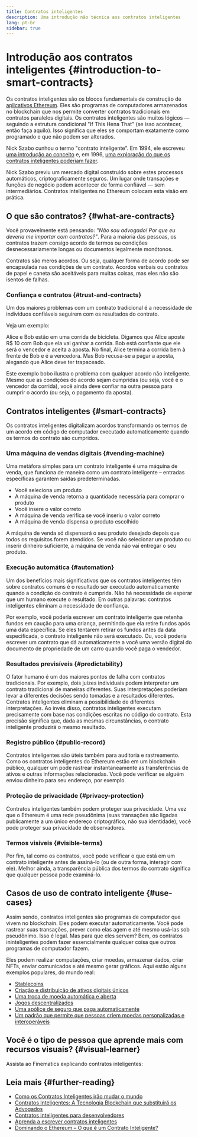 ```yaml
---
title: Contratos inteligentes
description: Uma introdução não técnica aos contratos inteligentes
lang: pt-br
sidebar: true
---
```


# Introdução aos contratos inteligentes {#introduction-to-smart-contracts}

Os contratos inteligentes são os blocos fundamentais de construção de [aplicativos Ethereum](/dapps/). Eles são programas de computadores armazenados no blockchain que nos permite converter contratos tradicionais em contratos paralelos digitais. Os contratos inteligentes são muitos lógicos — seguindo a estrutura condicional "If This Hena That" (se isso acontecer, então faça aquilo). Isso significa que eles se comportam exatamente como programado e que não podem ser alterados.

Nick Szabo cunhou o termo "contrato inteligente". Em 1994, ele escreveu [uma introdução ao conceito](https://www.fon.hum.uva.nl/rob/Courses/InformationInSpeech/CDROM/Literature/LOTwinterschool2006/szabo.best.vwh.net/smart.contracts.html) e, em 1996, [uma exploração do que os contratos inteligentes poderiam fazer](https://www.fon.hum.uva.nl/rob/Courses/InformationInSpeech/CDROM/Literature/LOTwinterschool2006/szabo.best.vwh.net/smart_contracts_2.html).

Nick Szabo previu um mercado digital construído sobre estes processos automáticos, criptograficamente seguros. Um lugar onde transações e funções de negócio podem acontecer de forma confiável — sem intermediários. Contratos inteligentes no Ethereum colocam esta visão em prática.

## O que são contratos? {#what-are-contracts}

Você provavelmente está pensando: _"Não sou advogado! Por que eu deveria me importar com contratos?"_. Para a maioria das pessoas, os contratos trazem consigo acordo de termos ou condições desnecessariamente longas ou documentos legalmente monótonos.

Contratos são meros acordos. Ou seja, qualquer forma de acordo pode ser encapsulada nas condições de um contrato. Acordos verbais ou contratos de papel e caneta são aceitáveis para muitas coisas, mas eles não são isentos de falhas.

### Confiança e contratos {#trust-and-contracts}

Um dos maiores problemas com um contrato tradicional é a necessidade de indivíduos confiáveis seguirem com os resultados do contrato.

Veja um exemplo:

Alice e Bob estão em uma corrida de bicicleta. Digamos que Alice aposte R$ 10 com Bob que ela vai ganhar a corrida. Bob está confiante que ele será o vencedor e aceita a aposta. No final, Alice termina a corrida bem à frente de Bob e é a vencedora. Mas Bob recusa-se a pagar a aposta, alegando que Alice deve ter trapaceado.

Este exemplo bobo ilustra o problema com qualquer acordo não inteligente. Mesmo que as condições do acordo sejam cumpridas (ou seja, você é o vencedor da corrida), você ainda deve confiar na outra pessoa para cumprir o acordo (ou seja, o pagamento da aposta).

## Contratos inteligentes {#smart-contracts}

Os contratos inteligentes digitalizam acordos transformando os termos de um acordo em código de computador executado automaticamente quando os termos do contrato são cumpridos.

### Uma máquina de vendas digitais {#vending-machine}

Uma metáfora simples para um contrato inteligente é uma máquina de venda, que funciona de maneira como um contrato inteligente – entradas específicas garantem saídas predeterminadas.

- Você seleciona um produto
- A máquina de venda retorna a quantidade necessária para comprar o produto
- Você insere o valor correto
- A máquina de venda verifica se você inseriu o valor correto
- A máquina de venda dispensa o produto escolhido

A máquina de venda só dispensará o seu produto desejado depois que todos os requisitos forem atendidos. Se você não selecionar um produto ou inserir dinheiro suficiente, a máquina de venda não vai entregar o seu produto.

### Execução automática {#automation}

Um dos benefícios mais significativos que os contratos inteligentes têm sobre contratos comuns é o resultado ser executado automaticamente quando a condição do contrato é cumprida. Não há necessidade de esperar que um humano execute o resultado. Em outras palavras: contratos inteligentes eliminam a necessidade de confiança.

Por exemplo, você poderia escrever um contrato inteligente que retenha fundos em caução para uma criança, permitindo que ela retire fundos após uma data específica. Se eles tentarem retirar os fundos antes da data especificada, o contrato inteligente não será executado. Ou, você poderia escrever um contrato que dá automaticamente a você uma versão digital do documento de propriedade de um carro quando você paga o vendedor.

### Resultados previsíveis {#predictability}

O fator humano é um dos maiores pontos de falha com contratos tradicionais. Por exemplo, dois juízes individuais podem interpretar um contrato tradicional de maneiras diferentes. Suas interpretações poderiam levar a diferentes decisões sendo tomadas e a resultados diferentes. Contratos inteligentes eliminam a possibilidade de diferentes interpretações. Ao invés disso, contratos inteligentes executam precisamente com base nas condições escritas no código do contrato. Esta precisão significa que, dada as mesmas circunstâncias, o contrato inteligente produzirá o mesmo resultado.

### Registro público {#public-record}

Contratos inteligentes são úteis também para auditoria e rastreamento. Como os contratos inteligentes do Ethereum estão em um blockchain público, qualquer um pode rastrear instantaneamente as transferências de ativos e outras informações relacionadas. Você pode verificar se alguém enviou dinheiro para seu endereço, por exemplo.

### Proteção de privacidade {#privacy-protection}

Contratos inteligentes também podem proteger sua privacidade. Uma vez que o Ethereum é uma rede pseudônima (suas transações são ligadas publicamente a um único endereço criptográfico, não sua identidade), você pode proteger sua privacidade de observadores.

### Termos visíveis {#visible-terms}

Por fim, tal como os contratos, você pode verificar o que está em um contrato inteligente antes de assiná-lo (ou de outra forma, interagir com ele). Melhor ainda, a transparência pública dos termos do contrato significa que qualquer pessoa pode examiná-lo.

## Casos de uso de contrato inteligente {#use-cases}

Assim sendo, contratos inteligentes são programas de computador que vivem no blockchain. Eles podem executar automaticamente. Você pode rastrear suas transações, prever como elas agem e até mesmo usá-las sob pseudônimo. Isso é legal. Mas para que eles servem? Bem, os contratos ininteligentes podem fazer essencialmente qualquer coisa que outros programas de computador fazem.

Eles podem realizar computações, criar moedas, armazenar dados, criar NFTs, enviar comunicados e até mesmo gerar gráficos. Aqui estão alguns exemplos populares, do mundo real:

- [Stablecoins](/stablecoins/)
- [Criação e distribuição de ativos digitais únicos](/nft/)
- [Uma troca de moeda automática e aberta](/get-eth/#dex)
- [Jogos descentralizados](/dapps/?category=gaming)
- [Uma apólice de seguro que paga automaticamente](https://etherisc.com/)
- [Um padrão que permite que pessoas criem moedas personalizadas e interoperáveis](/developers/docs/standards/tokens/)

## Você é o tipo de pessoa que aprende mais com recursos visuais? {#visual-learner}

Assista ao Finematics explicando contratos inteligentes:

<YouTube id="pWGLtjG-F5c" />

## Leia mais {#further-reading}

- [Como os Contratos Inteligentes irão mudar o mundo](https://www.youtube.com/watch?v=pA6CGuXEKtQ)
- [Contratos Inteligentes: A Tecnologia Blockchain que substituirá os Advogados](https://blockgeeks.com/guides/smart-contracts/)
- [Contratos inteligentes para desenvolvedores](/developers/docs/smart-contracts/)
- [Aprenda a escrever contratos inteligentes](/developers/learning-tools/)
- [Dominando o Ethereum – O que é um Contrato Inteligente?](https://github.com/ethereumbook/ethereumbook/blob/develop/07smart-contracts-solidity.asciidoc#what-is-a-smart-contract)
